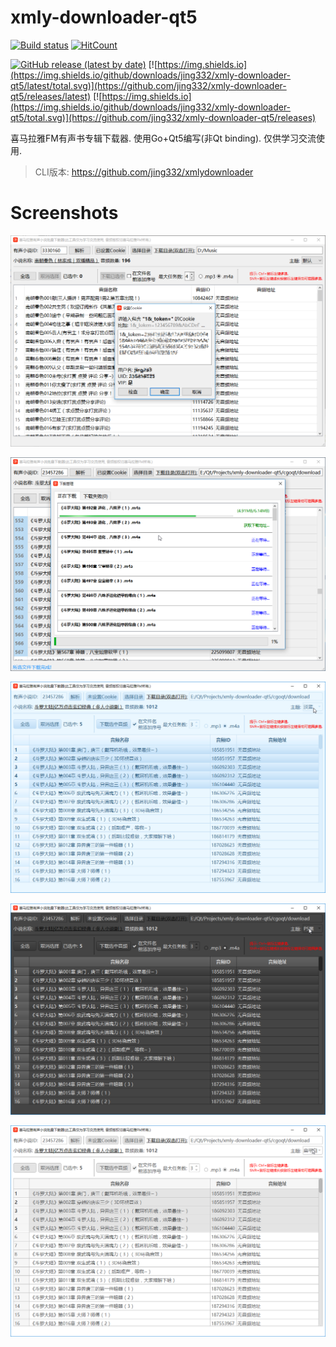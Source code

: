 # xmly-downloader-qt5
[![Build status](https://ci.appveyor.com/api/projects/status/4xuc4atlur2aqu3k?svg=true)](https://ci.appveyor.com/project/jing18233/xmly-downloader-qt5)
[![HitCount](http://hits.dwyl.com/jing332/xmly-downloader-qt5.svg)](http://hits.dwyl.com/jing332/xmly-downloader-qt5)

[![GitHub release (latest by date)](https://img.shields.io/github/v/release/jing332/xmly-downloader-qt5.svg)](https://github.com/jing332/xmly-downloader-qt5/releases/latest)
[![https://img.shields.io](https://img.shields.io/github/downloads/jing332/xmly-downloader-qt5/latest/total.svg)](https://github.com/jing332/xmly-downloader-qt5/releases/latest)
[![https://img.shields.io](https://img.shields.io/github/downloads/jing332/xmly-downloader-qt5/total.svg)](https://github.com/jing332/xmly-downloader-qt5/releases)

喜马拉雅FM有声书专辑下载器. 使用Go+Qt5编写(非Qt binding). 仅供学习交流使用.

> CLI版本: https://github.com/jing332/xmlydownloader

# Screenshots
![MainWindow](screenshots/MainWindow.png)

![DownloadDialog](screenshots/DownloadDialog.png)

![lightblue](screenshots/lightblue.png)

![psblack](screenshots/psblack.png)

![flatwhite](screenshots/flatwhite.png)
